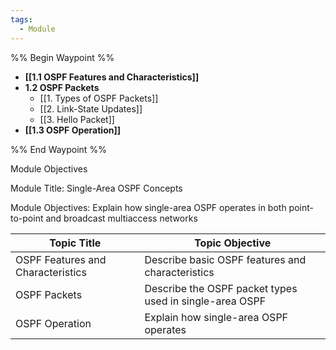 ```yaml
---
tags:
  - Module
---
```


%% Begin Waypoint %%
- **[[1.1 OSPF Features and Characteristics]]**
- **1.2 OSPF Packets**
	- [[1. Types of OSPF Packets]]
	- [[2. Link-State Updates]]
	- [[3. Hello Packet]]
- **[[1.3 OSPF Operation]]**

%% End Waypoint %%

Module Objectives

Module Title: Single-Area OSPF Concepts

Module Objectives: Explain how single-area OSPF operates in both point-to-point and broadcast multiaccess networks

| Topic Title                       | Topic Objective                                         |
| --------------------------------- | ------------------------------------------------------- |
| OSPF Features and Characteristics | Describe basic OSPF features and characteristics        |
| OSPF Packets                      | Describe the OSPF packet types used in single-area OSPF |
| OSPF Operation                    | Explain how single-area OSPF operates                   |


